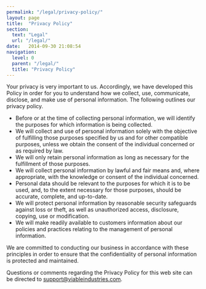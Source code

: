```yaml
---
permalink: "/legal/privacy-policy/"
layout: page
title:  "Privacy Policy"
section: 
  text: "Legal"
  url: "/legal/"
date:   2014-09-30 21:08:54
navigation:
  level: 0
  parent: "/legal/"
  title: "Privacy Policy"
---
```

Your privacy is very important to us. Accordingly, we have developed this Policy in order for you to understand how we collect, use, communicate, disclose, and make use of personal information. The following outlines our privacy policy.

- Before or at the time of collecting personal information, we will identify the purposes for which information is being collected.
- We will collect and use of personal information solely with the objective of fulfilling those purposes specified by us and for other compatible purposes, unless we obtain the consent of the individual concerned or as required by law.
- We will only retain personal information as long as necessary for the fulfillment of those purposes.
- We will collect personal information by lawful and fair means and, where appropriate, with the knowledge or consent of the individual concerned.
- Personal data should be relevant to the purposes for which it is to be used, and, to the extent necessary for those purposes, should be accurate, complete, and up-to-date.
- We will protect personal information by reasonable security safeguards against loss or theft, as well as unauthorized access, disclosure, copying, use or modification.
- We will make readily available to customers information about our policies and practices relating to the management of personal information.

We are committed to conducting our business in accordance with these principles in order to ensure that the confidentiality of personal information is protected and maintained.

Questions or comments regarding the Privacy Policy for this web site can be directed to <a href="mailto:support@viableindustries.com">support@viableindustries.com</a>.